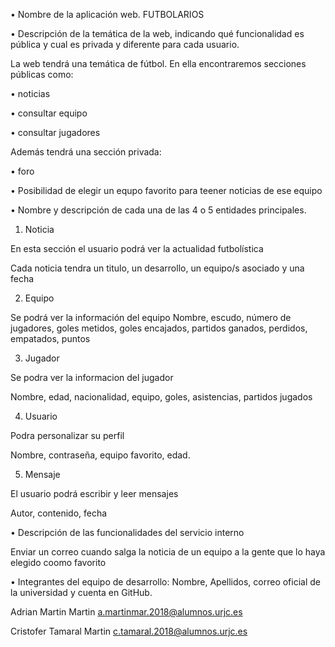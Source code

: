 • Nombre de la aplicación web.
FUTBOLARIOS

• Descripción de la temática de la web, indicando qué funcionalidad es pública y cual es privada
y diferente para cada usuario.

La web tendrá una temática de fútbol.
En ella encontraremos secciones públicas como:

 • noticias
 
 • consultar equipo 
 
 • consultar jugadores
 
Además tendrá una sección privada:

 • foro
 
 • Posibilidad de elegir un equpo favorito para teener noticias de ese equipo

• Nombre y descripción de cada una de las 4 o 5 entidades principales.

1. Noticia

En esta sección el usuario podrá ver la actualidad futbolística

Cada noticia tendra un titulo, un desarrollo, un equipo/s asociado y una fecha 

2. Equipo

Se podrá ver la información del equipo
Nombre, escudo, número de jugadores, goles metidos, goles encajados, partidos ganados, perdidos, empatados, puntos

3. Jugador

Se podra ver la informacion del jugador

Nombre, edad, nacionalidad, equipo, goles, asistencias, partidos jugados

4. Usuario

Podra personalizar su perfil

Nombre, contraseña, equipo favorito, edad.

5. Mensaje

El usuario podrá escribir y leer mensajes

Autor, contenido, fecha

• Descripción de las funcionalidades del servicio interno

Enviar un correo cuando salga la noticia de un equipo a la gente que lo haya elegido coomo favorito


• Integrantes del equipo de desarrollo: Nombre, Apellidos, correo oficial de la universidad y
cuenta en GitHub.

Adrian Martin Martin 	   	a.martinmar.2018@alumnos.urjc.es	

Cristofer Tamaral Martin	 c.tamaral.2018@alumnos.urjc.es
